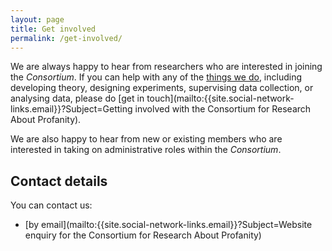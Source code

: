 ```yaml
---
layout: page
title: Get involved
permalink: /get-involved/
---
```


We are always happy to hear from researchers who are interested in joining the _Consortium_. 
If you can help with any of the [things we do](/what-we-do/), including developing theory, designing experiments, supervising data collection, or analysing data, please do [get in touch](mailto:{{site.social-network-links.email}}?Subject=Getting involved with the Consortium for Research About Profanity).

We are also happy to hear from new or existing members who are interested in taking on administrative roles within the _Consortium_.

## Contact details

You can contact us:
* [by email](mailto:{{site.social-network-links.email}}?Subject=Website enquiry for the Consortium for Research About Profanity)